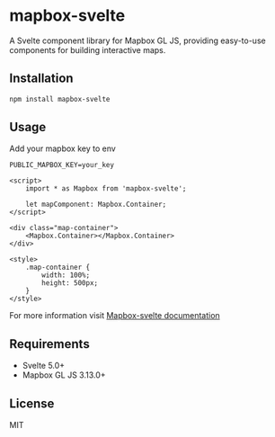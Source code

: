 # mapbox-svelte

A Svelte component library for Mapbox GL JS, providing easy-to-use components for building interactive maps.

## Installation

```bash
npm install mapbox-svelte
```

## Usage

Add your mapbox key to env

```env
PUBLIC_MAPBOX_KEY=your_key
```

```svelte
<script>
	import * as Mapbox from 'mapbox-svelte';

	let mapComponent: Mapbox.Container;
</script>

<div class="map-container">
	<Mapbox.Container></Mapbox.Container>
</div>

<style>
	.map-container {
		width: 100%;
		height: 500px;
	}
</style>
```

For more information visit [Mapbox-svelte documentation](https://napxdd-mapbox-svelte-docs.vercel.app/)
## Requirements

- Svelte 5.0+
- Mapbox GL JS 3.13.0+

## License

MIT
